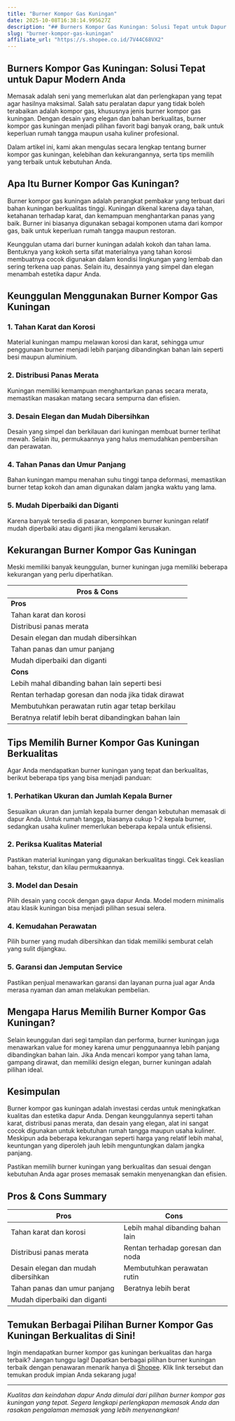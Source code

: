 ```yaml
---
title: "Burner Kompor Gas Kuningan"
date: 2025-10-08T16:38:14.995627Z
description: "## Burners Kompor Gas Kuningan: Solusi Tepat untuk Dapur Modern Anda..."
slug: "burner-kompor-gas-kuningan"
affiliate_url: "https://s.shopee.co.id/7V44C68VX2"
---
```

## Burners Kompor Gas Kuningan: Solusi Tepat untuk Dapur Modern Anda

Memasak adalah seni yang memerlukan alat dan perlengkapan yang tepat agar hasilnya maksimal. Salah satu peralatan dapur yang tidak boleh terabaikan adalah kompor gas, khususnya jenis burner kompor gas kuningan. Dengan desain yang elegan dan bahan berkualitas, burner kompor gas kuningan menjadi pilihan favorit bagi banyak orang, baik untuk keperluan rumah tangga maupun usaha kuliner profesional.

Dalam artikel ini, kami akan mengulas secara lengkap tentang burner kompor gas kuningan, kelebihan dan kekurangannya, serta tips memilih yang terbaik untuk kebutuhan Anda.

## Apa Itu Burner Kompor Gas Kuningan?

Burner kompor gas kuningan adalah perangkat pembakar yang terbuat dari bahan kuningan berkualitas tinggi. Kuningan dikenal karena daya tahan, ketahanan terhadap karat, dan kemampuan menghantarkan panas yang baik. Burner ini biasanya digunakan sebagai komponen utama dari kompor gas, baik untuk keperluan rumah tangga maupun restoran.

Keunggulan utama dari burner kuningan adalah kokoh dan tahan lama. Bentuknya yang kokoh serta sifat materialnya yang tahan korosi membuatnya cocok digunakan dalam kondisi lingkungan yang lembab dan sering terkena uap panas. Selain itu, desainnya yang simpel dan elegan menambah estetika dapur Anda.

## Keunggulan Menggunakan Burner Kompor Gas Kuningan

### 1. Tahan Karat dan Korosi

Material kuningan mampu melawan korosi dan karat, sehingga umur penggunaan burner menjadi lebih panjang dibandingkan bahan lain seperti besi maupun aluminium.

### 2. Distribusi Panas Merata

Kuningan memiliki kemampuan menghantarkan panas secara merata, memastikan masakan matang secara sempurna dan efisien.

### 3. Desain Elegan dan Mudah Dibersihkan

Desain yang simpel dan berkilauan dari kuningan membuat burner terlihat mewah. Selain itu, permukaannya yang halus memudahkan pembersihan dan perawatan.

### 4. Tahan Panas dan Umur Panjang

Bahan kuningan mampu menahan suhu tinggi tanpa deformasi, memastikan burner tetap kokoh dan aman digunakan dalam jangka waktu yang lama.

### 5. Mudah Diperbaiki dan Diganti

Karena banyak tersedia di pasaran, komponen burner kuningan relatif mudah diperbaiki atau diganti jika mengalami kerusakan.

## Kekurangan Burner Kompor Gas Kuningan

Meski memiliki banyak keunggulan, burner kuningan juga memiliki beberapa kekurangan yang perlu diperhatikan.

| Pros & Cons | 
|--------------|
| **Pros** | 
| Tahan karat dan korosi | 
| Distribusi panas merata | 
| Desain elegan dan mudah dibersihkan | 
| Tahan panas dan umur panjang | 
| Mudah diperbaiki dan diganti | 
| **Cons** | 
| Lebih mahal dibanding bahan lain seperti besi | 
| Rentan terhadap goresan dan noda jika tidak dirawat | 
| Membutuhkan perawatan rutin agar tetap berkilau | 
| Beratnya relatif lebih berat dibandingkan bahan lain | 

## Tips Memilih Burner Kompor Gas Kuningan Berkualitas

Agar Anda mendapatkan burner kuningan yang tepat dan berkualitas, berikut beberapa tips yang bisa menjadi panduan:

### 1. Perhatikan Ukuran dan Jumlah Kepala Burner

Sesuaikan ukuran dan jumlah kepala burner dengan kebutuhan memasak di dapur Anda. Untuk rumah tangga, biasanya cukup 1-2 kepala burner, sedangkan usaha kuliner memerlukan beberapa kepala untuk efisiensi.

### 2. Periksa Kualitas Material

Pastikan material kuningan yang digunakan berkualitas tinggi. Cek keaslian bahan, tekstur, dan kilau permukaannya.

### 3. Model dan Desain

Pilih desain yang cocok dengan gaya dapur Anda. Model modern minimalis atau klasik kuningan bisa menjadi pilihan sesuai selera.

### 4. Kemudahan Perawatan

Pilih burner yang mudah dibersihkan dan tidak memiliki semburat celah yang sulit dijangkau.

### 5. Garansi dan Jemputan Service

Pastikan penjual menawarkan garansi dan layanan purna jual agar Anda merasa nyaman dan aman melakukan pembelian.

## Mengapa Harus Memilih Burner Kompor Gas Kuningan?

Selain keunggulan dari segi tampilan dan performa, burner kuningan juga menawarkan value for money karena umur penggunaannya lebih panjang dibandingkan bahan lain. Jika Anda mencari kompor yang tahan lama, gampang dirawat, dan memiliki design elegan, burner kuningan adalah pilihan ideal.

## Kesimpulan

Burner kompor gas kuningan adalah investasi cerdas untuk meningkatkan kualitas dan estetika dapur Anda. Dengan keunggulannya seperti tahan karat, distribusi panas merata, dan desain yang elegan, alat ini sangat cocok digunakan untuk kebutuhan rumah tangga maupun usaha kuliner. Meskipun ada beberapa kekurangan seperti harga yang relatif lebih mahal, keuntungan yang diperoleh jauh lebih menguntungkan dalam jangka panjang.

Pastikan memilih burner kuningan yang berkualitas dan sesuai dengan kebutuhan Anda agar proses memasak semakin menyenangkan dan efisien.

## Pros & Cons Summary

| **Pros** | **Cons** |
|---|---|
| Tahan karat dan korosi | Lebih mahal dibanding bahan lain |
| Distribusi panas merata | Rentan terhadap goresan dan noda |
| Desain elegan dan mudah dibersihkan | Membutuhkan perawatan rutin |
| Tahan panas dan umur panjang | Beratnya lebih berat |
| Mudah diperbaiki dan diganti |  |

## Temukan Berbagai Pilihan Burner Kompor Gas Kuningan Berkualitas di Sini!

Ingin mendapatkan burner kompor gas kuningan berkualitas dan harga terbaik? Jangan tunggu lagi! Dapatkan berbagai pilihan burner kuningan terbaik dengan penawaran menarik hanya di [Shopee](https://s.shopee.co.id/7V44C68VX2). Klik link tersebut dan temukan produk impian Anda sekarang juga!

---

*Kualitas dan keindahan dapur Anda dimulai dari pilihan burner kompor gas kuningan yang tepat. Segera lengkapi perlengkapan memasak Anda dan rasakan pengalaman memasak yang lebih menyenangkan!*
